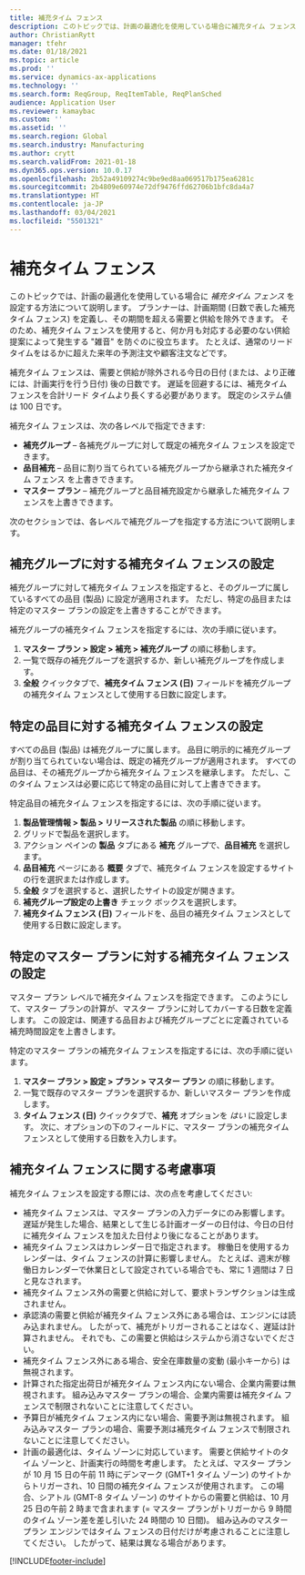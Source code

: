 ```yaml
---
title: 補充タイム フェンス
description: このトピックでは、計画の最適化を使用している場合に補充タイム フェンスを設定する方法について説明します。 補充タイム フェンスは、計画期間と計画限界を示します。
author: ChristianRytt
manager: tfehr
ms.date: 01/18/2021
ms.topic: article
ms.prod: ''
ms.service: dynamics-ax-applications
ms.technology: ''
ms.search.form: ReqGroup, ReqItemTable, ReqPlanSched
audience: Application User
ms.reviewer: kamaybac
ms.custom: ''
ms.assetid: ''
ms.search.region: Global
ms.search.industry: Manufacturing
ms.author: crytt
ms.search.validFrom: 2021-01-18
ms.dyn365.ops.version: 10.0.17
ms.openlocfilehash: 2b52a49109274c9be9ed8aa069517b175ea6281c
ms.sourcegitcommit: 2b4809e60974e72df9476ffd62706b1bfc8da4a7
ms.translationtype: HT
ms.contentlocale: ja-JP
ms.lasthandoff: 03/04/2021
ms.locfileid: "5501321"
---
```

# <a name="coverage-time-fences"></a>補充タイム フェンス

このトピックでは、計画の最適化を使用している場合に *補充タイム フェンス* を設定する方法について説明します。 プランナーは、計画期間 (日数で表した補充タイム フェンス) を定義し、その期間を超える需要と供給を除外できます。 そのため、補充タイム フェンスを使用すると、何か月も対応する必要のない供給提案によって発生する "雑音" を防ぐのに役立ちます。 たとえば、通常のリード タイムをはるかに超えた来年の予測注文や顧客注文などです。

補充タイム フェンスは、需要と供給が除外される今日の日付 (または、より正確には、計画実行を行う日付) 後の日数です。 遅延を回避するには、補充タイム フェンスを合計リード タイムより長くする必要があります。 既定のシステム値は 100 日です。

補充タイム フェンスは、次の各レベルで指定できます:

- **補充グループ** – 各補充グループに対して既定の補充タイム フェンスを設定できます。
- **品目補充** – 品目に割り当てられている補充グループから継承された補充タイム フェンス を上書きできます。
- **マスター プラン** – 補充グループと品目補充設定から継承した補充タイム フェンスを上書きできます。

次のセクションでは、各レベルで補充グループを指定する方法について説明します。

## <a name="set-a-coverage-time-fence-for-a-coverage-group"></a>補充グループに対する補充タイム フェンスの設定

補充グループに対して補充タイム フェンスを指定すると、そのグループに属しているすべての品目 (製品) に設定が適用されます。 ただし、特定の品目または特定のマスター プランの設定を上書きすることができます。

補充グループの補充タイム フェンスを指定するには、次の手順に従います。

1. **マスター プラン \> 設定 \> 補充 \> 補充グループ** の順に移動します。
1. 一覧で既存の補充グループを選択するか、新しい補充グループを作成します。
1. **全般** クイックタブで、**補充タイム フェンス (日)** フィールドを補充グループの補充タイム フェンスとして使用する日数に設定します。

## <a name="set-a-coverage-time-fence-for-a-specific-item"></a>特定の品目に対する補充タイム フェンスの設定

すべての品目 (製品) は補充グループに属します。 品目に明示的に補充グループが割り当てられていない場合は、既定の補充グループが適用されます。 すべての品目は、その補充グループから補充タイム フェンスを継承します。 ただし、このタイム フェンスは必要に応じて特定の品目に対して上書きできます。

特定品目の補充タイム フェンスを指定するには、次の手順に従います。

1. **製品管理情報 \> 製品 \> リリースされた製品** の順に移動します。
1. グリッドで製品を選択します。
1. アクション ペインの **製品** タブにある **補充** グループで、**品目補充** を選択します。
1. **品目補充** ページにある **概要** タブで、補充タイム フェンスを設定するサイトの行を選択または作成します。
1. **全般** タブを選択すると、選択したサイトの設定が開きます。
1. **補充グループ設定の上書き** チェック ボックスを選択します。
1. **補充タイム フェンス (日)** フィールドを、品目の補充タイム フェンスとして使用する日数に設定します。

## <a name="set-a-coverage-time-fence-for-a-specific-master-plan"></a>特定のマスター プランに対する補充タイム フェンスの設定

マスター プラン レベルで補充タイム フェンスを指定できます。 このようにして、マスター プランの計算が、マスター プランに対してカバーする日数を定義します。 この設定は、関連する品目および補充グループごとに定義されている補充時間設定を上書きします。

特定のマスター プランの補充タイム フェンスを指定するには、次の手順に従います。

1. **マスター プラン \> 設定 \> プラン \> マスター プラン** の順に移動します。
1. 一覧で既存のマスター プランを選択するか、新しいマスター プランを作成します。
1. **タイム フェンス (日)** クイックタブで、**補充** オプションを *はい* に設定します。 次に、オプションの下のフィールドに、マスター プランの補充タイム フェンスとして使用する日数を入力します。

## <a name="considerations-for-coverage-time-fences"></a>補充タイム フェンスに関する考慮事項

補充タイム フェンスを設定する際には、次の点を考慮してください:

- 補充タイム フェンスは、マスター プランの入力データにのみ影響します。 遅延が発生した場合、結果として生じる計画オーダーの日付は、今日の日付に補充タイム フェンスを加えた日付より後になることがあります。
- 補充タイム フェンスはカレンダー日で指定されます。 稼働日を使用するカレンダーは、タイム フェンスの計算に影響しません。 たとえば、週末が稼働日カレンダーで休業日として設定されている場合でも、常に 1 週間は 7 日と見なされます。
- 補充タイム フェンス外の需要と供給に対して、要求トランザクションは生成されません。
- 承認済の需要と供給が補充タイム フェンス外にある場合は、エンジンには読み込まれません。 したがって、補充がトリガーされることはなく、遅延は計算されません。 それでも、この需要と供給はシステムから消さないでください。
- 補充タイム フェンス外にある場合、安全在庫数量の変動 (最小キーから) は無視されます。
- 計算された指定出荷日が補充タイム フェンス内にない場合、企業内需要は無視されます。 組み込みマスター プランの場合、企業内需要は補充タイム フェンスで制限されないことに注意してください。
- 予算日が補充タイム フェンス内にない場合、需要予測は無視されます。 組み込みマスター プランの場合、需要予測は補充タイム フェンスで制限されないことに注意してください。
- 計画の最適化は、タイム ゾーンに対応しています。 需要と供給サイトのタイム ゾーンと、計画実行の時間を考慮します。 たとえば、マスター プランが 10 月 15 日の午前 11 時にデンマーク (GMT+1 タイム ゾーン) のサイトからトリガーされ、10 日間の補充タイム フェンスが使用されます。 この場合、シアトル (GMT-8 タイム ゾーン) のサイトからの需要と供給は、10 月 25 日の午前 2 時まで含まれます (= マスター プランがトリガーから 9 時間のタイム ゾーン差を差し引いた 24 時間の 10 日間)。 組み込みのマスター プラン エンジンではタイム フェンスの日付だけが考慮されることに注意してください。 したがって、結果は異なる場合があります。


[!INCLUDE[footer-include](../../../includes/footer-banner.md)]